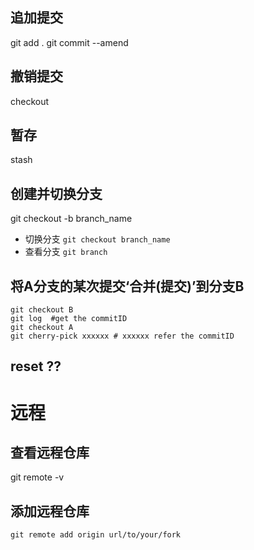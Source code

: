 ## 追加提交
git add .
git commit --amend
## 撤销提交
checkout
## 暂存
stash
## 创建并切换分支
git checkout -b branch_name 
- 切换分支
`git checkout branch_name`
- 查看分支
`git branch`
## 将A分支的某次提交‘合并(提交)’到分支B
```
git checkout B
git log  #get the commitID
git checkout A
git cherry-pick xxxxxx # xxxxxx refer the commitID
```
## reset ??

# 远程
## 查看远程仓库
git remote -v
## 添加远程仓库
~~~
git remote add origin url/to/your/fork
~~~
